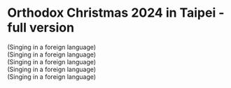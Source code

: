 # Orthodox Christmas 2024 in Taipei - full version

(Singing in a foreign language)  
(Singing in a foreign language)  
(Singing in a foreign language)  
(Singing in a foreign language)  
(Singing in a foreign language)

